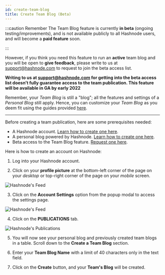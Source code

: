 ```yaml
---
id: create-team-blog
title: Create Team Blog (Beta)
---
```


:::caution Remember
The Team Blog feature is currently **in beta** (ongoing testing/improvements), and is not available publicly to all Hashnode users, and will become a **paid feature** soon.

::: 



However, if you think you need this feature to run an **active** team blog and you will be open to **give feedback**, please write to us at support@hashnode.com to request to join the beta access list.

**Writing to us at support@hashnode.com for getting into the beta access list doesn’t fully guarantee access to the team publication. This feature will be available in GA by early 2022** 

Remember, your _Team Blog_ is still a "blog"; all the features and settings of a _Personal Blog_ still apply. Hence, you can customize your _Team Blog_ as you deem fit using the guides provided [here](account-settings.md).

---

Before creating a team publication, here are some prerequisites needed:

- A Hashnode account. [Learn how to create one here](#create-an-account).
- A personal blog powered by Hashnode. [Learn how to create one here](create-personal-blog.md).
- Beta access to the Team Blog feature. [Request one here](create-team-blog.md).

Here is how to create an account on Hashnode:

1. Log into your Hashnode account.

2. Click on your **profile picture** at the bottom-left corner of the page on your *desktop* or top-right corner of the page on your *mobile*  screen.

![Hashnode's Feed](https://cdn.hashnode.com/res/hashnode/image/upload/v1614932849541/cBNDGKXMj.png?auto=compress)

3. Click on the **Account Settings** option from the popup modal to access the settings page.

![Hashnode's Feed](https://cdn.hashnode.com/res/hashnode/image/upload/v1614933201339/atOcHm26X.png?auto=compress)

4. Click on the **PUBLICATIONS** tab.

![Hashnode's Publications](https://cdn.hashnode.com/res/hashnode/image/upload/v1600711938515/twQd6E4ka.png?auto=compress)

5. You will now see your personal blog and previously created team blogs in a table. Scroll down to the **Create a Team Blog** section.

6. Enter your **Team Blog Name** with a limit of 40 characters only in the text field.

7. Click on the **Create** button, and your **Team's Blog** will be created.
